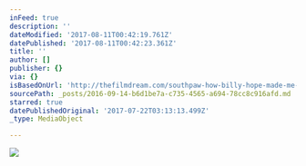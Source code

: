 ```yaml
---
inFeed: true
description: ''
dateModified: '2017-08-11T00:42:19.761Z'
datePublished: '2017-08-11T00:42:23.361Z'
title: ''
author: []
publisher: {}
via: {}
isBasedOnUrl: 'http://thefilmdream.com/southpaw-how-billy-hope-made-me-cry.html'
sourcePath: _posts/2016-09-14-b6d1be7a-c735-4565-a694-78cc8c916afd.md
starred: true
datePublishedOriginal: '2017-07-22T03:13:13.499Z'
_type: MediaObject

---
```

<article style=""><img src="http://thefilmdream.com/image/106806829_scaled_350x519.jpg" /></article>